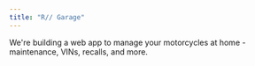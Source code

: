 ```yaml
---
title: "R// Garage"
---
```

We're building a web app to manage your motorcycles at home - maintenance, VINs, recalls, and more.
